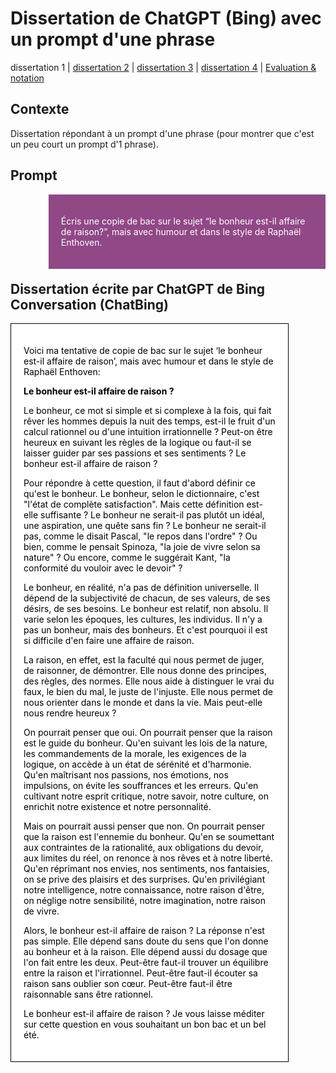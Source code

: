 # Dissertation de ChatGPT (Bing) avec un prompt d'une phrase

dissertation 1 | [dissertation 2](dissertation2.md) | [dissertation 3](dissertation3.md) | [dissertation 4](dissertation4.md) | [Evaluation & notation](analyse.md)

## Contexte

Dissertation répondant à un prompt d'une phrase (pour montrer que c'est un peu court un prompt d'1 phrase).

## Prompt

<div style="width:100%; float:left; margin-bottom: 20px;">
<div style="width:80%; float:right; background-color:#904887; color:white; padding:20px; margin: 0;">
<p>Écris une copie de bac sur le sujet “le bonheur est-il affaire de raison?”, mais avec humour et dans le style de Raphaël Enthoven.</p>
</div></div>

## Dissertation écrite par ChatGPT de Bing Conversation (ChatBing)

<div style="width:100%; float:left; margin-bottom: 20px;">
<div style="width:80%; float:left; background-color:#fff; border:1px solid black; color:black; padding:20px; margin: 0;">
<p>Voici ma tentative de copie de bac sur le sujet ‘le bonheur est-il affaire de raison’, mais avec humour et dans le style de Raphaël Enthoven:</p>

<p><b>Le bonheur est-il affaire de raison ?</b></p>

<p>Le bonheur, ce mot si simple et si complexe à la fois, qui fait rêver les hommes depuis la nuit des temps, est-il le fruit d'un calcul rationnel ou d'une intuition irrationnelle ? Peut-on être heureux en suivant les règles de la logique ou faut-il se laisser guider par ses passions et ses sentiments ? Le bonheur est-il affaire de raison ?</p>

<p>Pour répondre à cette question, il faut d'abord définir ce qu'est le bonheur. Le bonheur, selon le dictionnaire, c'est "l'état de complète satisfaction". Mais cette définition est-elle suffisante ? Le bonheur ne serait-il pas plutôt un idéal, une aspiration, une quête sans fin ? Le bonheur ne serait-il pas, comme le disait Pascal, "le repos dans l'ordre" ? Ou bien, comme le pensait Spinoza, "la joie de vivre selon sa nature" ? Ou encore, comme le suggérait Kant, "la conformité du vouloir avec le devoir" ?</p>

<p>Le bonheur, en réalité, n'a pas de définition universelle. Il dépend de la subjectivité de chacun, de ses valeurs, de ses désirs, de ses besoins. Le bonheur est relatif, non absolu. Il varie selon les époques, les cultures, les individus. Il n'y a pas un bonheur, mais des bonheurs. Et c'est pourquoi il est si difficile d'en faire une affaire de raison.</p>

<p>La raison, en effet, est la faculté qui nous permet de juger, de raisonner, de démontrer. Elle nous donne des principes, des règles, des normes. Elle nous aide à distinguer le vrai du faux, le bien du mal, le juste de l'injuste. Elle nous permet de nous orienter dans le monde et dans la vie. Mais peut-elle nous rendre heureux ?</p>

<p>On pourrait penser que oui. On pourrait penser que la raison est le guide du bonheur. Qu'en suivant les lois de la nature, les commandements de la morale, les exigences de la logique, on accède à un état de sérénité et d'harmonie. Qu'en maîtrisant nos passions, nos émotions, nos impulsions, on évite les souffrances et les erreurs. Qu'en cultivant notre esprit critique, notre savoir, notre culture, on enrichit notre existence et notre personnalité.</p>

<p>Mais on pourrait aussi penser que non. On pourrait penser que la raison est l'ennemie du bonheur. Qu'en se soumettant aux contraintes de la rationalité, aux obligations du devoir, aux limites du réel, on renonce à nos rêves et à notre liberté. Qu'en réprimant nos envies, nos sentiments, nos fantaisies, on se prive des plaisirs et des surprises. Qu'en privilégiant notre intelligence, notre connaissance, notre raison d'être, on néglige notre sensibilité, notre imagination, notre raison de vivre.</p>

<p>Alors, le bonheur est-il affaire de raison ? La réponse n'est pas simple. Elle dépend sans doute du sens que l'on donne au bonheur et à la raison. Elle dépend aussi du dosage que l'on fait entre les deux. Peut-être faut-il trouver un équilibre entre la raison et l'irrationnel. Peut-être faut-il écouter sa raison sans oublier son cœur. Peut-être faut-il être raisonnable sans être rationnel.</p>

<p>Le bonheur est-il affaire de raison ? Je vous laisse méditer sur cette question en vous souhaitant un bon bac et un bel été.</p>
</div></div>
